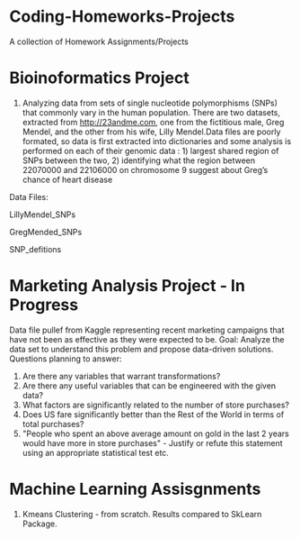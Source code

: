 # Coding-Homeworks-Projects

A collection of Homework Assignments/Projects


# Bioinoformatics Project  

1) Analyzing data from sets of single nucleotide polymorphisms (SNPs) that commonly vary in the human population. There are two datasets, extracted from http://23andme.com, one from the fictitious male, Greg Mendel, and the other from his wife, Lilly Mendel.Data files are poorly formated, so data is first extracted into dictionaries and some analysis is performed on each of their genomic data : 1) largest shared region of SNPs between the two, 2) identifying what the region between 22070000 and 22106000 on chromosome 9 suggest about Greg’s chance of heart disease 

Data Files: 

LillyMendel_SNPs

GregMended_SNPs

SNP_defitions

# Marketing Analysis Project - In Progress 

Data file pullef from Kaggle representing recent marketing campaigns that have not been as effective as they were expected to be. 
Goal: Analyze the data set to understand this problem and propose data-driven solutions.
Questions planning to answer:
1) Are there any variables that warrant transformations?
2) Are there any useful variables that can be engineered with the given data?
3) What factors are significantly related to the number of store purchases?
4) Does US fare significantly better than the Rest of the World in terms of total purchases?
5)  "People who spent an above average amount on gold in the last 2 years would have more in store purchases" - Justify or refute this statement using an appropriate statistical test
etc.

# Machine Learning Assisgnments 

1) Kmeans Clustering - from scratch. Results compared to SkLearn Package.
